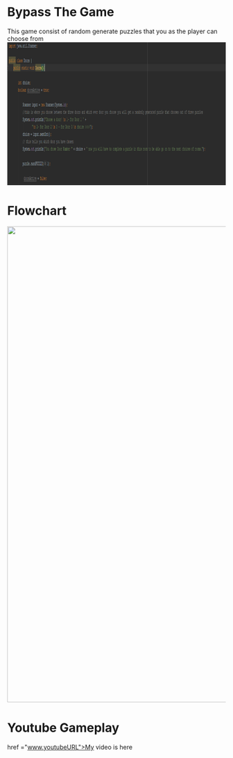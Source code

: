 # Bypass The Game

This game consist of random generate puzzles that you as the player can choose from
<img src="Doors.PNG" height = "330" width ="1323">



# Flowchart
<img src="game.com Java Flowchart  (1).png" height = "1099" width ="1400">




# Youtube Gameplay
href ="www.youtubeURL">My video is here</a>
